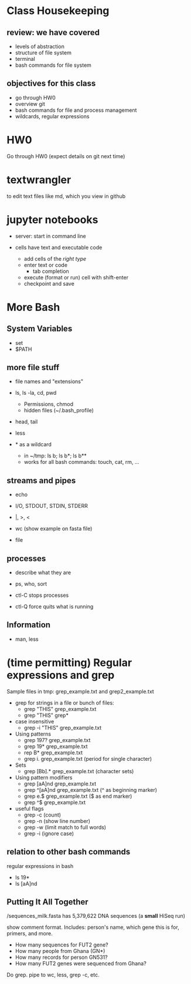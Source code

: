 # Class Housekeeping

## review: we have covered
* levels of abstraction
* structure of file system
* terminal
* bash commands for file system

## objectives for this class
* go through HW0
* overview git
* bash commands for file and process management
* wildcards, regular expressions

# HW0

Go through HW0 (expect details on git next time)

# textwrangler

to edit text files like md, which you view in github

# jupyter notebooks
* server: start in command line

* cells have text and executable code
	* add cells of the *right type*
	* enter text or code
		* tab completion
	* execute (format or run) cell with shift-enter
	* checkpoint and save
	
# More Bash

## System Variables

* set
* $PATH

## more file stuff

* file names and "extensions"

* ls, ls -la, cd, pwd
	* Permissions, chmod
	* hidden files (~/.bash_profile)
* head, tail
* less
* \* as a wildcard 
	* in \~/tmp: ls b; ls b\*; ls b*\*
	* works for all bash commands: touch, cat, rm, ...

## streams and pipes

* echo
* I/O, STDOUT, STDIN, STDERR
* |, >, <

* wc (show example on fasta file)
* file

## processes

* describe what they are
* ps, who, sort

* ctl-C stops processes
* ctl-Q force quits what is running

## Information
* man, less

# (time permitting) Regular expressions and grep 

Sample files in tmp: grep_example.txt and grep2_example.txt

* grep for strings in a file or bunch of files: 
	* grep "THIS" grep_example.txt
	* grep "THIS" grep\*
* case insensitive
	* grep -i "THIS" grep_example.txt
* Using patterns
	* grep 197? grep_example.txt
	* grep 19\* grep_example.txt
	* rep B* grep_example.txt
	* grep i. grep_example.txt (period for single character)
* Sets
	*  grep [Bb].* grep_example.txt (character sets)
*  Using pattern modifiers
	* grep [aA]nd grep_example.txt
	* grep ^[aA]nd grep_example.txt (^ as beginning marker)
	* grep e.$ grep_example.txt ($ as end marker)
	* grep ^$ grep_example.txt
* useful flags
	* grep -c (count) 
	* grep -n (show line number)
	* grep -w (limit match to full words)
	* grep -i (ignore case)

## relation to other bash commands

regular expressions in bash

* ls 19\*
* ls [aA]nd


## Putting It All Together

/sequences_milk.fasta has 5,379,622 DNA sequences (a **small** HiSeq run)

show comment format. Includes: person's name, which gene this is for, primers, and more.

* How many sequences for FUT2 gene?
* How many people from Ghana (GN*)
* How many records for person GN531?
* How many FUT2 genes were sequenced from Ghana?

Do grep. pipe to wc, less, grep -c, etc.
